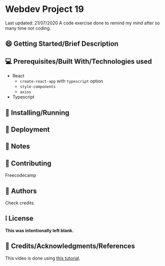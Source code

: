 # Webdev Project 19

Last updated: 21/07/2020
A code exercise done to remind my mind after so many time not coding.

## :smile: **Getting Started/Brief Description**

## :computer: **Prerequisites/Built With/Technologies used**

- React
  - `create-react-app` with `typescript` option
  - `style-components`
  - `axios`
- Typescript

## :page_facing_up: **Installing/Running**

## :car: **Deployment**

## :memo: **Notes**

## :bell: **Contributing**

Freecodecamp

## :speech_balloon: **Authors**

Check credits.

## :grey_exclamation: **License**

**This was intentionally left blank.**

## :email: **Credits/Acknowledgments/References**

This video is done using [this tutorial](https://www.youtube.com/watch?v=F2JCjVSZlG0).
